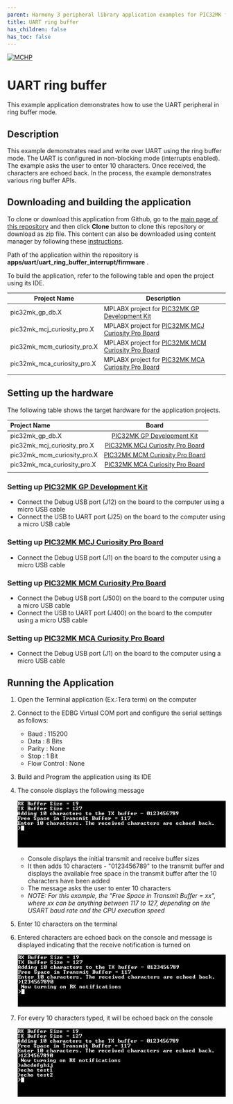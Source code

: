 ```yaml
---
parent: Harmony 3 peripheral library application examples for PIC32MK family
title: UART ring buffer 
has_children: false
has_toc: false
---
```


[![MCHP](https://www.microchip.com/ResourcePackages/Microchip/assets/dist/images/logo.png)](https://www.microchip.com)

# UART ring buffer

This example application demonstrates how to use the UART peripheral in ring buffer mode.

## Description

This example demonstrates read and write over UART using the ring buffer mode. The UART is configured in non-blocking mode (interrupts enabled). The example asks the user to enter 10 characters. Once received, the characters are echoed back. In the process, the example demonstrates various ring buffer APIs.

## Downloading and building the application

To clone or download this application from Github, go to the [main page of this repository](https://github.com/Microchip-MPLAB-Harmony/csp_apps_pic32mk) and then click **Clone** button to clone this repository or download as zip file.
This content can also be downloaded using content manager by following these [instructions](https://github.com/Microchip-MPLAB-Harmony/contentmanager/wiki).

Path of the application within the repository is **apps/uart/uart_ring_buffer_interrupt/firmware** .

To build the application, refer to the following table and open the project using its IDE.

| Project Name      | Description                                    |
| ----------------- | ---------------------------------------------- |
| pic32mk_gp_db.X | MPLABX project for [PIC32MK GP Development Kit](https://www.microchip.com/developmenttools/ProductDetails/dm320106) |
| pic32mk_mcj_curiosity_pro.X | MPLABX project for [PIC32MK MCJ Curiosity Pro Board](https://www.microchip.com/en-us/development-tool/DT100113) |
| pic32mk_mcm_curiosity_pro.X | MPLABX project for [PIC32MK MCM Curiosity Pro Board](https://www.microchip.com/en-us/development-tool/EV31E34A) |
| pic32mk_mca_curiosity_pro.X | MPLABX project for [PIC32MK MCA Curiosity Pro Board](https://www.microchip.com/en-us/development-tool/EV15D86A) |
|||

## Setting up the hardware

The following table shows the target hardware for the application projects.

| Project Name| Board|
|:---------|:---------:|
| pic32mk_gp_db.X | [PIC32MK GP Development Kit](https://www.microchip.com/developmenttools/ProductDetails/dm320106) |
| pic32mk_mcj_curiosity_pro.X | [PIC32MK MCJ Curiosity Pro Board](https://www.microchip.com/en-us/development-tool/DT100113) |
| pic32mk_mcm_curiosity_pro.X | [PIC32MK MCM Curiosity Pro Board](https://www.microchip.com/en-us/development-tool/EV31E34A) |
| pic32mk_mca_curiosity_pro.X | [PIC32MK MCA Curiosity Pro Board](https://www.microchip.com/en-us/development-tool/EV15D86A) |
|||

### Setting up [PIC32MK GP Development Kit](https://www.microchip.com/developmenttools/ProductDetails/dm320106)

- Connect the Debug USB port (J12) on the board to the computer using a micro USB cable
- Connect the USB to UART port (J25) on the board to the computer using a micro USB cable

### Setting up [PIC32MK MCJ Curiosity Pro Board](https://www.microchip.com/en-us/development-tool/DT100113)

- Connect the Debug USB port (J1) on the board to the computer using a micro USB cable

### Setting up [PIC32MK MCM Curiosity Pro Board](https://www.microchip.com/en-us/development-tool/EV31E34A)

- Connect the Debug USB port (J500) on the board to the computer using a micro USB cable
- Connect the USB to UART port (J400) on the board to the computer using a micro USB cable

### Setting up [PIC32MK MCA Curiosity Pro Board](https://www.microchip.com/en-us/development-tool/EV15D86A)

- Connect the Debug USB port (J1) on the board to the computer using a micro USB cable


## Running the Application

1. Open the Terminal application (Ex.:Tera term) on the computer
2. Connect to the EDBG Virtual COM port and configure the serial settings as follows:
    - Baud : 115200
    - Data : 8 Bits
    - Parity : None
    - Stop : 1 Bit
    - Flow Control : None
3. Build and Program the application using its IDE
4. The console displays the following message

    ![output](images/output_uart_ring_buffer_interrupt_1.png)

    - Console displays the initial transmit and receive buffer sizes
    - It then adds 10 characters - "0123456789" to the transmit buffer and displays the available free space in the transmit buffer after the 10 characters have been added
    - The message asks the user to enter 10 characters
    - *NOTE: For this example, the "Free Space in Transmit Buffer = xx", where xx can be anything between 117 to 127, depending on the USART baud rate and the CPU execution speed*

5. Enter 10 characters on the terminal
6. Entered characters are echoed back on the console and message is displayed indicating that the receive notification is turned on

    ![output](images/output_uart_ring_buffer_interrupt_2.png)

7. For every 10 characters typed, it will be echoed back on the console

    ![output](images/output_uart_ring_buffer_interrupt_3.png)
